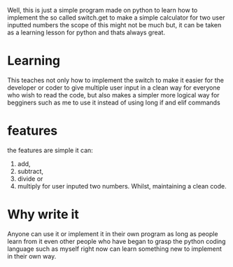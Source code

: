 Well, this is just a simple program made on python to learn how to implement the so called switch.get to make a simple calculator for two 
user inputted numbers the scope of this might not be much but, it can be taken as a learning lesson for python and thats always great.
# Learning 
This teaches not only how to implement the switch to make it easier for the developer or coder to give multiple user input in a clean way
for everyone who wish to read the code, but also makes a simpler more logical way for begginers such as me to use it instead of using long 
if and elif commands
# features 
the features are simple it can:
1. add,
2. subtract, 
3. divide or 
4. multiply 
for user inputed two numbers. Whilst, maintaining a clean code. 
# Why write it
Anyone can use it or implement it in their own program as long as people learn from it even other people who have began to grasp the 
python coding language such as myself right now can learn something new to implement in their own way.
